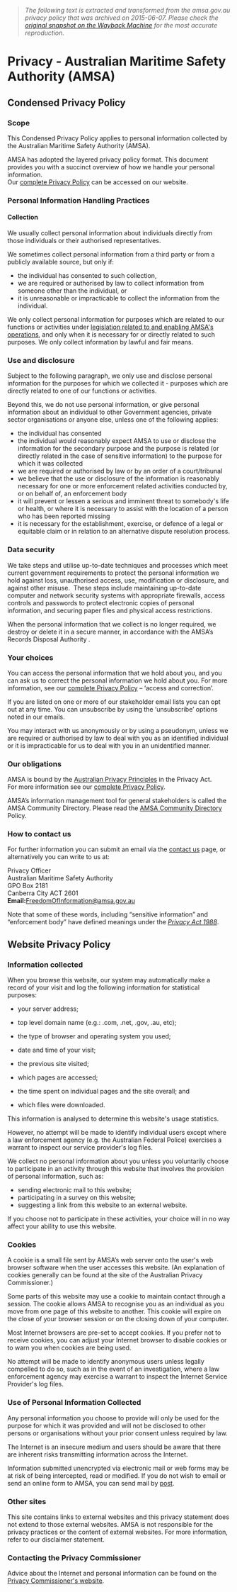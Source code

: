 > *The following text is extracted and transformed from the amsa.gov.au privacy policy that was archived on 2015-06-07. Please check the [original snapshot on the Wayback Machine](https://web.archive.org/web/20150607202846id_/http%3A//www.amsa.gov.au/privacy) for the most accurate reproduction.*

# Privacy - Australian Maritime Safety Authority (AMSA)

## Condensed Privacy Policy 

### Scope

This Condensed Privacy Policy applies to personal information collected by the Australian Maritime Safety Authority (AMSA).

AMSA has adopted the layered privacy policy format. This document provides you with a succinct overview of how we handle your personal information.  
Our [complete Privacy Policy](https://web.archive.org/web/20150607202846id_/http%3A//www.amsa.gov.au/complete-privacy-policy/index.asp "complete Privacy Policy") can be accessed on our website.   


### Personal Information Handling Practices

#### Collection

We usually collect personal information about individuals directly from those individuals or their authorised representatives.  


We sometimes collect personal information from a third party or from a publicly available source, but only if:

  * the individual has consented to such collection, 
  * we are required or authorised by law to collect information from someone other than the individual, or
  * it is unreasonable or impracticable to collect the information from the individual. 



We only collect personal information for purposes which are related to our functions or activities under [legislation related to and enabling AMSA's operations](https://web.archive.org/web/20150607202846id_/http%3A//about-amsa/corporate-information/legislation/index.asp), and only when it is necessary for or directly related to such purposes. We only collect information by lawful and fair means.    


### Use and disclosure

Subject to the following paragraph, we only use and disclose personal information for the purposes for which we collected it - purposes which are directly related to one of our functions or activities.  


Beyond this, we do not use personal information, or give personal information about an individual to other Government agencies, private sector organisations or anyone else, unless one of the following applies:

  * the individual has consented
  * the individual would reasonably expect AMSA to use or disclose the information for the secondary purpose and the purpose is related (or directly related in the case of sensitive information) to the purpose for which it was collected
  * we are required or authorised by law or by an order of a court/tribunal
  * we believe that the use or disclosure of the information is reasonably necessary for one or more enforcement related activities conducted by, or on behalf of, an enforcement body
  * it will prevent or lessen a serious and imminent threat to somebody's life or health, or where it is necessary to assist with the location of a person who has been reported missing
  * it is necessary for the establishment, exercise, or defence of a legal or equitable claim or in relation to an alternative dispute resolution process.



### Data security

We take steps and utilise up-to-date techniques and processes which meet current government requirements to protect the personal information we hold against loss, unauthorised access, use, modification or disclosure, and against other misuse.  These steps include maintaining up-to-date computer and network security systems with appropriate firewalls, access controls and passwords to protect electronic copies of personal information, and securing paper files and physical access restrictions.  


When the personal information that we collect is no longer required, we destroy or delete it in a secure manner, in accordance with the AMSA’s Records Disposal Authority _._   


### Your choices

You can access the personal information that we hold about you, and you can ask us to correct the personal information we hold about you. For more information, see our [complete Privacy Policy](https://web.archive.org/web/20150607202846id_/http%3A//www.amsa.gov.au/complete-privacy-policy/index.asp "complete Privacy Policy") – ‘access and correction’.   


If you are listed on one or more of our stakeholder email lists you can opt out at any time. You can unsubscribe by using the ‘unsubscribe’ options noted in our emails.   


You may interact with us anonymously or by using a pseudonym, unless we are required or authorised by law to deal with you as an identified individual or it is impracticable for us to deal with you in an unidentified manner. 

### Our obligations

AMSA is bound by the [Australian Privacy Principles](http://www.oaic.gov.au/privacy/privacy-resources/privacy-fact-sheets/other/privacy-fact-sheet-17-australian-privacy-principles) in the Privacy Act.   
For more information see our [complete Privacy Policy](https://web.archive.org/web/20150607202846id_/http%3A//www.amsa.gov.au/complete-privacy-policy/index.asp).

AMSA’s information management tool for general stakeholders is called the AMSA Community Directory. Please read the [AMSA Community Directory](https://web.archive.org/web/20150607202846id_/http%3A//www.amsa.gov.au/documents/privacy-policy-acd.pdf "ACD policy pdf") Policy.

### How to contact us 

For further information you can submit an email via the [contact us](https://web.archive.org/web/20150607202846id_/http%3A//contact-us/index.asp) page, or alternatively you can write to us at:   


Privacy Officer  
Australian Maritime Safety Authority  
GPO Box 2181  
Canberra City ACT 2601  
**Email:**[FreedomOfInformation@amsa.gov.au](mailto:FreedomOfInformation@amsa.gov.au)

Note that some of these words, including “sensitive information” and “enforcement body” have defined meanings under the _[Privacy Act 1988](http://www.comlaw.gov.au/Series/C2004A03712 "Provacy Act 1988")_.

  


## Website Privacy Policy

### Information collected

When you browse this website, our system may automatically make a record of your visit and log the following information for statistical purposes: 

  * your server address;  

  * top level domain name (e.g.: .com, .net, .gov, .au, etc);  

  * the type of browser and operating system you used;
  * date and time of your visit;  

  * the previous site visited;  

  * which pages are accessed;  

  * the time spent on individual pages and the site overall; and  

  * which files were downloaded.



This information is analysed to determine this website's usage statistics.

However, no attempt will be made to identify individual users except where a law enforcement agency (e.g. the Australian Federal Police) exercises a warrant to inspect our service provider's log files.

We collect no personal information about you unless you voluntarily choose to participate in an activity through this website that involves the provision of personal information, such as:

  * sending electronic mail to this website;
  * participating in a survey on this website;
  * suggesting a link from this website to an external website.



If you choose not to participate in these activities, your choice will in no way affect your ability to use this website.

### Cookies

A cookie is a small file sent by AMSA’s web server onto the user's web browser software when the user accesses this website. (An explanation of cookies generally can be found at the site of the Australian Privacy Commissioner.)

Some parts of this website may use a cookie to maintain contact through a session. The cookie allows AMSA to recognise you as an individual as you move from one page of this website to another. This cookie will expire on the close of your browser session or on the closing down of your computer.

Most Internet browsers are pre-set to accept cookies. If you prefer not to receive cookies, you can adjust your Internet browser to disable cookies or to warn you when cookies are being used.

No attempt will be made to identify anonymous users unless legally compelled to do so, such as in the event of an investigation, where a law enforcement agency may exercise a warrant to inspect the Internet Service Provider's log files. 

### Use of Personal Information Collected

Any personal information you choose to provide will only be used for the purpose for which it was provided and will not be disclosed to other persons or organisations without your prior consent unless required by law.

The Internet is an insecure medium and users should be aware that there are inherent risks transmitting information across the Internet.

Information submitted unencrypted via electronic mail or web forms may be at risk of being intercepted, read or modified. If you do not wish to email or send an online form to AMSA, you can send mail by [post](https://web.archive.org/web/20150607202846id_/http%3A//about-amsa/organisational-structure/amsa-offices/index.asp).

### Other sites

This site contains links to external websites and this privacy statement does not extend to those external websites. AMSA is not responsible for the privacy practices or the content of external websites. For more information, refer to our disclaimer statement.

### Contacting the Privacy Commissioner

Advice about the Internet and personal information can be found on the [Privacy Commissioner's website](http://www.privacy.gov.au/).
